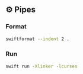 ## ⚙️ Pipes

### Format
```bash
swiftformat --indent 2 .
```

### Run
```bash
swift run -Xlinker -lcurses
```
